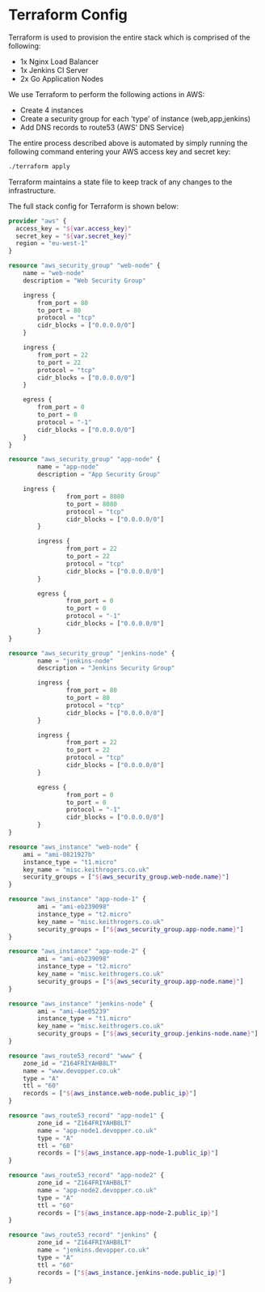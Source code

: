 # Terraform Config

Terraform is used to provision the entire stack which is comprised of the following:

- 1x Nginx Load Balancer
- 1x Jenkins CI Server
- 2x Go Application Nodes

We use Terraform to perform the following actions in AWS:

- Create 4 instances
- Create a security group for each 'type' of instance (web,app,jenkins)
- Add DNS records to route53 (AWS' DNS Service)

The entire process described above is automated by simply running the following command entering your AWS access key and secret key:

```bash
./terraform apply
```

Terraform maintains a state file to keep track of any changes to the infrastructure.

The full stack config for Terraform is shown below:

```terraform
provider "aws" {
  access_key = "${var.access_key}"
  secret_key = "${var.secret_key}"
  region = "eu-west-1"
}

resource "aws_security_group" "web-node" {
	name = "web-node"
	description = "Web Security Group"

	ingress {
		from_port = 80
		to_port = 80
		protocol = "tcp"
		cidr_blocks = ["0.0.0.0/0"]
	}

	ingress {
		from_port = 22
		to_port = 22
		protocol = "tcp"
		cidr_blocks = ["0.0.0.0/0"]
	}		

	egress {
		from_port = 0
		to_port = 0
		protocol = "-1"
		cidr_blocks = ["0.0.0.0/0"]
	}
}

resource "aws_security_group" "app-node" {
        name = "app-node"
        description = "App Security Group"

 	ingress {
                from_port = 8080
                to_port = 8080
                protocol = "tcp"
                cidr_blocks = ["0.0.0.0/0"]
        }

        ingress {
                from_port = 22
                to_port = 22
                protocol = "tcp"
                cidr_blocks = ["0.0.0.0/0"]
        }

        egress {
                from_port = 0
                to_port = 0
                protocol = "-1"
                cidr_blocks = ["0.0.0.0/0"]
        }
}

resource "aws_security_group" "jenkins-node" {
        name = "jenkins-node"
        description = "Jenkins Security Group"

        ingress {
                from_port = 80
                to_port = 80
                protocol = "tcp"
                cidr_blocks = ["0.0.0.0/0"]
        }

        ingress {
                from_port = 22
                to_port = 22
                protocol = "tcp"
                cidr_blocks = ["0.0.0.0/0"]
        }

        egress {
                from_port = 0
                to_port = 0
                protocol = "-1"
                cidr_blocks = ["0.0.0.0/0"]
        }
}

resource "aws_instance" "web-node" {
	ami = "ami-0821927b"
	instance_type = "t1.micro"
	key_name = "misc.keithrogers.co.uk"
	security_groups = ["${aws_security_group.web-node.name}"]
}

resource "aws_instance" "app-node-1" {
        ami = "ami-eb239098"
        instance_type = "t2.micro"
        key_name = "misc.keithrogers.co.uk"
        security_groups = ["${aws_security_group.app-node.name}"]
}

resource "aws_instance" "app-node-2" {
        ami = "ami-eb239098"
        instance_type = "t2.micro"
        key_name = "misc.keithrogers.co.uk"
        security_groups = ["${aws_security_group.app-node.name}"]
}

resource "aws_instance" "jenkins-node" {
        ami = "ami-4ae05239"
        instance_type = "t1.micro"
        key_name = "misc.keithrogers.co.uk"
        security_groups = ["${aws_security_group.jenkins-node.name}"]
}

resource "aws_route53_record" "www" {
	zone_id = "Z164FRIYAHB8LT"
	name = "www.devopper.co.uk"
	type = "A"
	ttl = "60"
	records = ["${aws_instance.web-node.public_ip}"]
}

resource "aws_route53_record" "app-node1" {
        zone_id = "Z164FRIYAHB8LT"
        name = "app-node1.devopper.co.uk"
        type = "A"
        ttl = "60"
        records = ["${aws_instance.app-node-1.public_ip}"]
}

resource "aws_route53_record" "app-node2" {
        zone_id = "Z164FRIYAHB8LT"
        name = "app-node2.devopper.co.uk"
        type = "A"
        ttl = "60"
        records = ["${aws_instance.app-node-2.public_ip}"]
}

resource "aws_route53_record" "jenkins" {
        zone_id = "Z164FRIYAHB8LT"
        name = "jenkins.devopper.co.uk"
        type = "A"
        ttl = "60"
        records = ["${aws_instance.jenkins-node.public_ip}"]
}
```
